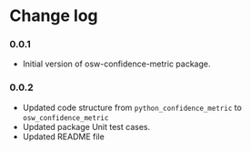 # Change log

### 0.0.1
- Initial version of osw-confidence-metric package.

### 0.0.2
- Updated code structure from `python_confidence_metric` to `osw_confidence_metric`
- Updated package Unit test cases.
- Updated README file
